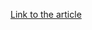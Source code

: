 [Link to the article](https://blog.malwarebytes.com/threat-analysis/2017/01/new-mac-backdoor-using-antiquated-code/)
